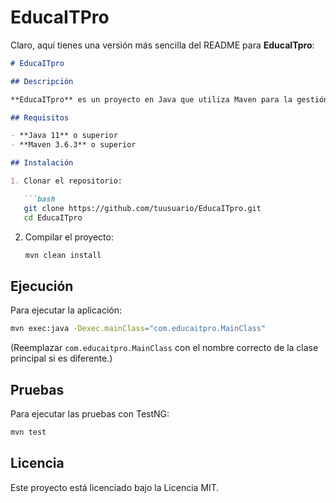# EducaITPro
Claro, aquí tienes una versión más sencilla del README para **EducaITpro**:

```markdown
# EducaITpro

## Descripción

**EducaITpro** es un proyecto en Java que utiliza Maven para la gestión de dependencias y TestNG para las pruebas automatizadas. La aplicación busca mejorar la educación online mediante una plataforma de gestión de cursos y evaluaciones.

## Requisitos

- **Java 11** o superior
- **Maven 3.6.3** o superior

## Instalación

1. Clonar el repositorio:

   ```bash
   git clone https://github.com/tuusuario/EducaITpro.git
   cd EducaITpro
   ```

2. Compilar el proyecto:

   ```bash
   mvn clean install
   ```

## Ejecución

Para ejecutar la aplicación:

```bash
mvn exec:java -Dexec.mainClass="com.educaitpro.MainClass"
```

(Reemplazar `com.educaitpro.MainClass` con el nombre correcto de la clase principal si es diferente.)

## Pruebas

Para ejecutar las pruebas con TestNG:

```bash
mvn test
```

## Licencia

Este proyecto está licenciado bajo la Licencia MIT.

